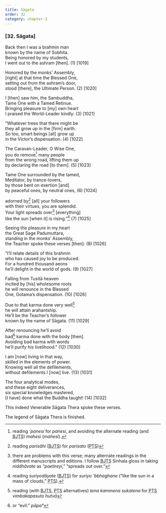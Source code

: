 ```yaml
---
title: Sāgata
order: 32
category: chapter-3
---
```


### \[32. Sāgata\]

Back then I was a brahmin man  
known by the name of Sobhita.  
Being honored by my students,  
I went out to the ashram \[then\]. (1) \[1019\]

Honored by the monks’ Assembly,  
\[right\] at that time the Blessed One,  
setting out from the ashram’s door,  
stood \[there\], the Ultimate Person. (2) \[1020\]

I \[then\] saw him, the Sambuddha,  
Tame One with a Tamed Retinue.  
Bringing pleasure to \[my\] own heart  
I praised the World-Leader kindly: (3) \[1021\]

“Whatever trees that there might be  
they all grow up in the \[firm\] earth.  
So too, smart beings \[all\] grow up  
in the Victor’s dispensation. (4) \[1022\]

The Caravan-Leader, O Wise One,  
you do remove[^1] many people  
from the wrong road, lifting them up  
by declaring the road \[to them\]. (5) \[1023\]

Tame One surrounded by the tamed,  
Meditator, by trance-lovers,  
by those bent on exertion \[and\]  
by peaceful ones, by neutral ones, (6) \[1024\]

adorned by[^2] \[all\] your followers  
with their virtues, you are splendid.  
Your light spreads over[^3] \[everything\]  
like the sun \[when it\] is rising.”[^4] (7) \[1025\]

Seeing the pleasure in my heart  
the Great Sage Padumuttara,  
standing in the monks’ Assembly,  
the Teacher spoke these verses \[then\]: (8) \[1026\]

“I’ll relate details of this brahmin  
who has caused joy to be produced.  
For a hundred thousand aeons  
he’ll delight in the world of gods. (9) \[1027\]

Falling from Tusitā heaven  
incited by \[his\] wholesome roots  
he will renounce in the Blessed  
One, Gotama’s dispensation. (10) \[1028\]

Due to that karma done very well[^5]  
he will attain arahantship.  
He’ll be the Teacher’s follower  
known by the name of Sāgata. (11) \[1029\]

After renouncing he’ll avoid  
bad[^6] karma done with the body \[then\].  
Avoiding bad karma with words  
he’ll purify his livelihood.” (12) \[1030\]

I am \[now\] living in that way,  
skilled in the elements of power.  
Knowing well all the defilements,  
without defilements I \[now\] live. (13) \[1031\]

The four analytical modes,  
and these eight deliverances,  
six special knowledges mastered,  
\[I have\] done what the Buddha taught! (14) \[1032\]

This indeed Venerable Sāgata Thera spoke these verses.

The legend of Sāgata Thera is finished.

[^1]: reading *‘panesi* for *panesi*, and avoiding the alternate reading (and <abbr title="Buddha Jayanthi Tripitaka Series">BJTS</abbr>) *mahesi* (*mahesī*).

[^2]: reading *parisāhi* (<abbr title="Buddha Jayanthi Tripitaka Series">BJTS</abbr>) for *parisato* (<abbr title="Pali Text Society">PTS</abbr>)

[^3]: there are problems with this verse; many alternate readings in the different manuscripts and editions. I follow <abbr title="Buddha Jayanthi Tripitaka Series">BJTS</abbr> Sinhala gloss in taking *niddhāvate* as “*paetireyi*,” “spreads out over.”

[^4]: reading *suriyodāyate* (<abbr title="Buddha Jayanthi Tripitaka Series">BJTS</abbr>) for *suriyo ‘bbhaghane* (“like the sun in a mass of clouds,” <abbr title="Pali Text Society">PTS</abbr>).

[^5]: reading (with <abbr title="Buddha Jayanthi Tripitaka Series">BJTS</abbr>, <abbr title="Pali Text Society">PTS</abbr> alternatives) *tena kammena sukatena* for <abbr title="Pali Text Society">PTS</abbr> *vimbakapasuto hutvā*

[^6]: or “evil:” *pāpa°*
